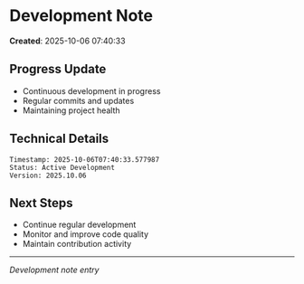 # Development Note

**Created**: 2025-10-06 07:40:33

## Progress Update
- Continuous development in progress
- Regular commits and updates
- Maintaining project health

## Technical Details
```
Timestamp: 2025-10-06T07:40:33.577987
Status: Active Development
Version: 2025.10.06
```

## Next Steps
- Continue regular development
- Monitor and improve code quality
- Maintain contribution activity

---
*Development note entry*
